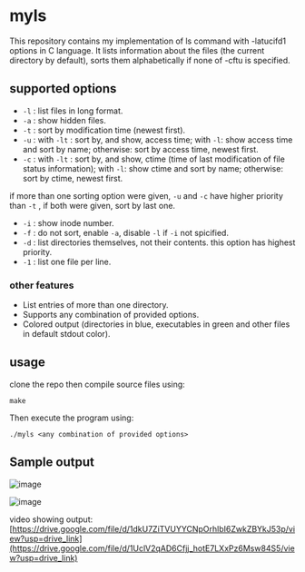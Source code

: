 # myls
This repository contains my implementation of ls command with -latucifd1 options in C language.
It lists information about the files (the current directory by default), sorts them alphabetically if none of -cftu is
specified.
## supported options
- `-l` : list files in long format.
- `-a` : show hidden files.
- `-t` : sort by modification time (newest first).
- `-u` : with `-lt` :  sort by, and show, access time; with `-l`: show access
              time and sort by name; otherwise: sort by  access  time,  newest
              first.
- `-c` :  with `-lt` : sort by, and show, ctime (time of last modification of
              file status information); with `-l`: show ctime and sort by  name;
              otherwise: sort by ctime, newest first.

if more than one sorting option were given, `-u` and `-c` have higher priority than `-t` , if both were given, sort by last one.

- `-i` : show inode number.
- `-f` : do not sort, enable `-a`, disable `-l` if `-i` not spicified.
- `-d` : list directories themselves, not their contents. this option has highest priority.
- `-1` : list one file per line.

### other features
- List entries of more than one directory.
- Supports any combination of provided options.
- Colored output (directories in blue, executables in green and other files in default stdout color).

## usage
clone the repo then compile source files using: 
```
make
```
Then execute the program using:
```
./myls <any combination of provided options>
```
## Sample output
![image](https://github.com/user-attachments/assets/217a9d34-ab68-47a7-8f20-57fe0c1195c0)

![image](https://github.com/user-attachments/assets/89f8544d-080b-40ab-9afd-87edbb3f9012)

video showing output: [https://drive.google.com/file/d/1dkU7ZiTVUYYCNpOrhlbI6ZwkZBYkJ53p/view?usp=drive_link](https://drive.google.com/file/d/1UclV2qAD6Cfjj_hotE7LXxPz6Msw84S5/view?usp=drive_link)


  
